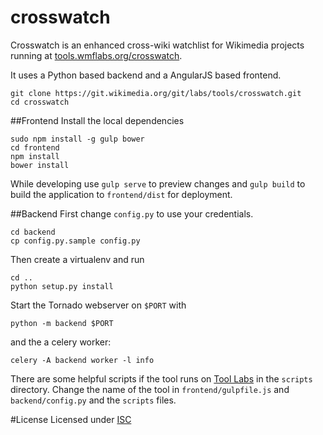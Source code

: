 # crosswatch

Crosswatch is an enhanced cross-wiki watchlist for Wikimedia projects running at
[tools.wmflabs.org/crosswatch](http://tools.wmflabs.org/crosswatch/).

It uses a Python based backend and a AngularJS based frontend.

```
git clone https://git.wikimedia.org/git/labs/tools/crosswatch.git
cd crosswatch
```

##Frontend
Install the local dependencies
```
sudo npm install -g gulp bower
cd frontend
npm install
bower install
```

While developing use `gulp serve` to preview changes and `gulp build` to
build the application to `frontend/dist` for deployment.

##Backend
First change `config.py` to use your credentials.
```
cd backend
cp config.py.sample config.py
```
Then create a virtualenv and run
```
cd ..
python setup.py install
```

Start the Tornado webserver on `$PORT` with
```
python -m backend $PORT
```
and the a celery worker:
```
celery -A backend worker -l info
```

There are some helpful scripts if the tool runs on [Tool Labs](https://wikitech.wikimedia.org/wiki/Nova_Resource:Tools) in the `scripts`
directory. Change the name of the tool in `frontend/gulpfile.js` and
`backend/config.py` and the `scripts` files.

#License
Licensed under [ISC](https://en.wikipedia.org/w/index.php?title=ISC_license&oldid=653545972)
